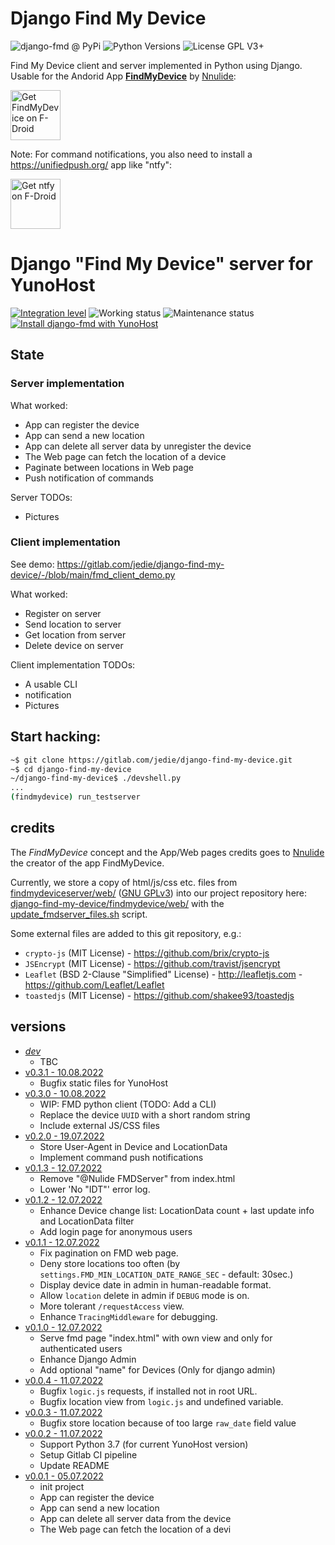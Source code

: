# Django Find My Device

![django-fmd @ PyPi](https://img.shields.io/pypi/v/django-fmd?label=django-fmd%20%40%20PyPi)
![Python Versions](https://img.shields.io/pypi/pyversions/django-fmd)
![License GPL V3+](https://img.shields.io/pypi/l/django-fmd)

Find My Device client and server implemented in Python using Django.
Usable for the Andorid App [**FindMyDevice**](https://gitlab.com/Nulide/findmydevice/) by [Nnulide](https://nulide.de/):

[<img src="https://fdroid.gitlab.io/artwork/badge/get-it-on.png" alt="Get FindMyDevice on F-Droid" height="80">](https://f-droid.org/packages/de.nulide.findmydevice/)

Note: For command notifications, you also need to install a https://unifiedpush.org/ app like "ntfy":

[<img src="https://fdroid.gitlab.io/artwork/badge/get-it-on.png" alt="Get ntfy on F-Droid" height="80">](https://f-droid.org/packages/io.heckel.ntfy)


# Django "Find My Device" server for YunoHost

[![Integration level](https://dash.yunohost.org/integration/django-fmd.svg)](https://dash.yunohost.org/appci/app/django-fmd) ![Working status](https://ci-apps.yunohost.org/ci/badges/django-fmd.status.svg) ![Maintenance status](https://ci-apps.yunohost.org/ci/badges/django-fmd.maintain.svg)
[![Install django-fmd with YunoHost](https://install-app.yunohost.org/install-with-yunohost.svg)](https://install-app.yunohost.org/?app=django-fmd)

## State

### Server implementation

What worked:

* App can register the device
* App can send a new location
* App can delete all server data by unregister the device
* The Web page can fetch the location of a device
* Paginate between locations in Web page
* Push notification of commands

Server TODOs:

* Pictures

### Client implementation

See demo: https://gitlab.com/jedie/django-find-my-device/-/blob/main/fmd_client_demo.py

What worked:

* Register on server
* Send location to server
* Get location from server
* Delete device on server

Client implementation TODOs:

* A usable CLI
* notification
* Pictures


## Start hacking:

```bash
~$ git clone https://gitlab.com/jedie/django-find-my-device.git
~$ cd django-find-my-device
~/django-find-my-device$ ./devshell.py
...
(findmydevice) run_testserver
```

## credits

The *FindMyDevice* concept and the App/Web pages credits goes to [Nnulide](https://nulide.de/) the creator of the app FindMyDevice.

Currently, we store a copy of html/js/css etc. files from [findmydeviceserver/web/](https://gitlab.com/Nulide/findmydeviceserver/-/tree/master/web) ([GNU GPLv3](https://gitlab.com/Nulide/findmydeviceserver/-/blob/master/LICENSE))
into our project repository here: [django-find-my-device/findmydevice/web/](https://gitlab.com/jedie/django-find-my-device/-/tree/main/findmydevice/web)
with the [update_fmdserver_files.sh](https://gitlab.com/jedie/django-find-my-device/-/blob/main/update_fmdserver_files.sh) script.


Some external files are added to this git repository, e.g.:

* `crypto-js` (MIT License) - https://github.com/brix/crypto-js
* `JSEncrypt` (MIT License) - https://github.com/travist/jsencrypt
* `Leaflet` (BSD 2-Clause "Simplified" License) - http://leafletjs.com - https://github.com/Leaflet/Leaflet
* `toastedjs`  (MIT License) - https://github.com/shakee93/toastedjs


## versions

* [*dev*](https://gitlab.com/jedie/django-find-my-device/-/compare/v0.3.1...main)
  * TBC
* [v0.3.1 - 10.08.2022](https://gitlab.com/jedie/django-find-my-device/-/compare/v0.3.0...v0.3.1)
  * Bugfix static files for YunoHost
* [v0.3.0 - 10.08.2022](https://gitlab.com/jedie/django-find-my-device/-/compare/v0.2.0...v0.3.0)
  * WIP: FMD python client (TODO: Add a CLI)
  * Replace the device `UUID` with a short random string
  * Include external JS/CSS files
* [v0.2.0 - 19.07.2022](https://gitlab.com/jedie/django-find-my-device/-/compare/v0.1.3...v0.2.0)
  * Store User-Agent in Device and LocationData
  * Implement command push notifications
* [v0.1.3 - 12.07.2022](https://gitlab.com/jedie/django-find-my-device/-/compare/v0.1.2...v0.1.3)
  * Remove "@Nulide FMDServer" from index.html
  * Lower 'No "IDT"' error log.
* [v0.1.2 - 12.07.2022](https://gitlab.com/jedie/django-find-my-device/-/compare/v0.1.1...v0.1.2)
  * Enhance Device change list: LocationData count + last update info and LocationData filter
  * Add login page for anonymous users
* [v0.1.1 - 12.07.2022](https://gitlab.com/jedie/django-find-my-device/-/compare/v0.1.0...v0.1.1)
  * Fix pagination on FMD web page.
  * Deny store locations too often (by `settings.FMD_MIN_LOCATION_DATE_RANGE_SEC` - default: 30sec.)
  * Display device date in admin in human-readable format.
  * Allow `location` delete in admin if `DEBUG` mode is on.
  * More tolerant `/requestAccess` view.
  * Enhance `TracingMiddleware` for debugging.
* [v0.1.0 - 12.07.2022](https://gitlab.com/jedie/django-find-my-device/-/compare/v0.0.4...v0.1.0)
  * Serve fmd page "index.html" with own view and only for authenticated users
  * Enhance Django Admin
  * Add optional "name" for Devices (Only for django admin)
* [v0.0.4 - 11.07.2022](https://gitlab.com/jedie/django-find-my-device/-/compare/v0.0.3...v0.0.4)
  * Bugfix `logic.js` requests, if installed not in root URL.
  * Bugfix location view from `logic.js` and undefined variable.
* [v0.0.3 - 11.07.2022](https://gitlab.com/jedie/django-find-my-device/-/compare/v0.0.2...v0.0.3)
  * Bugfix store location because of too large `raw_date` field value
* [v0.0.2 - 11.07.2022](https://gitlab.com/jedie/django-find-my-device/-/compare/v0.0.1...v0.0.2)
  * Support Python 3.7 (for current YunoHost version)
  * Setup Gitlab CI pipeline
  * Update README
* [v0.0.1 - 05.07.2022](https://gitlab.com/jedie/django-find-my-device/-/compare/11d09ecb...v0.0.1)
  * init project
  * App can register the device
  * App can send a new location
  * App can delete all server data from the device
  * The Web page can fetch the location of a devi

